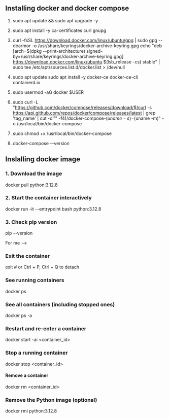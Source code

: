 

## Installing docker and docker compose 

1. sudo apt update && sudo apt upgrade -y
2. sudo apt install -y ca-certificates curl gnupg
3. curl -fsSL https://download.docker.com/linux/ubuntu/gpg | sudo gpg --dearmor -o /usr/share/keyrings/docker-archive-keyring.gpg
echo "deb [arch=$(dpkg --print-architecture) signed-by=/usr/share/keyrings/docker-archive-keyring.gpg] https://download.docker.com/linux/ubuntu $(lsb_release -cs) stable" | sudo tee /etc/apt/sources.list.d/docker.list > /dev/null

4. sudo apt update
sudo apt install -y docker-ce docker-ce-cli containerd.io
5. sudo usermod -aG docker $USER
6. sudo curl -L "https://github.com/docker/compose/releases/download/$(curl -s https://api.github.com/repos/docker/compose/releases/latest | grep 'tag_name' | cut -d'"' -f4)/docker-compose-$(uname -s)-$(uname -m)" -o /usr/local/bin/docker-compose

7. sudo chmod +x /usr/local/bin/docker-compose
8. docker-compose --version


## Inslalling docker image 

### 1. Download the image
docker pull python:3.12.8

### 2. Start the container interactively
docker run -it --entrypoint bash python:3.12.8

### 3. Check pip version
pip --version


For me --> 

### Exit the container
exit  # or Ctrl + P, Ctrl + Q to detach

### See running containers
docker ps

### See all containers (including stopped ones)
docker ps -a

### Restart and re-enter a container
docker start -ai <container_id>

### Stop a running container
docker stop <container_id>

#### Remove a container
docker rm <container_id>

### Remove the Python image (optional)
docker rmi python:3.12.8


